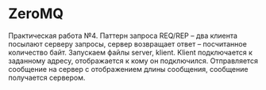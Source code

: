 # ZeroMQ
Практическая работа №4. Паттерн запроса REQ/REP – два клиента посылают серверу запросы, сервер возвращает ответ – посчитанное количество байт.
Запускаем файлы server, klient. Klient подключается к заданному адресу, отображается к кому он подключился. Отправляется сообщение на сервер с отображением длины сообщения, сообщение получается сервером.
